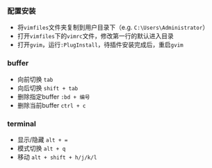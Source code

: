 ### 配置安装
- 将`vimfiles`文件夹复制到用户目录下（e.g. `C:\Users\Administrator`）
- 打开`vimfiles`下的`vimrc`文件，修改第一行的默认进入目录
- 打开`gvim`，运行`:PlugInstall`，待插件安装完成后，重启`gvim`


### buffer
- 向前切换 `tab`
- 向后切换 `shift + tab`
- 删除指定buffer `:bd + 编号`
- 删除当前buffer `ctrl + c`

### terminal
- 显示/隐藏 `alt + =`
- 模式切换 `alt + q`
- 移动 `alt + shift + h/j/k/l`
